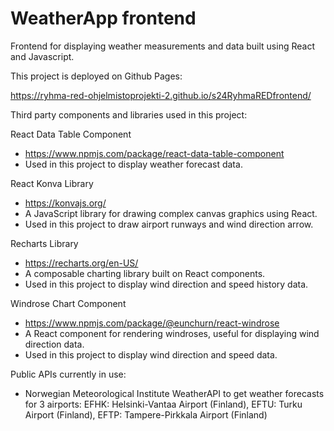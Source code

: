 # WeatherApp frontend

Frontend for displaying weather measurements and data built using React and Javascript.

This project is deployed on Github Pages:

https://ryhma-red-ohjelmistoprojekti-2.github.io/s24RyhmaREDfrontend/

Third party components and libraries used in this project:

React Data Table Component

- https://www.npmjs.com/package/react-data-table-component
- Used in this project to display weather forecast data.

React Konva Library
- https://konvajs.org/ 
- A JavaScript library for drawing complex canvas graphics using React.
- Used in this project to draw airport runways and wind direction arrow.

Recharts Library
- https://recharts.org/en-US/ 
- A composable charting library built on React components.
- Used in this project to display wind direction and speed history data.

Windrose Chart Component
- https://www.npmjs.com/package/@eunchurn/react-windrose
- A React component for rendering windroses, useful for displaying wind direction data.
- Used in this project to display wind direction and speed data.

Public APIs currently in use:

- Norwegian Meteorological Institute WeatherAPI to get weather forecasts for 3 airports:
  EFHK: Helsinki-Vantaa Airport (Finland), 
  EFTU: Turku Airport (Finland), 
  EFTP: Tampere-Pirkkala Airport (Finland)
